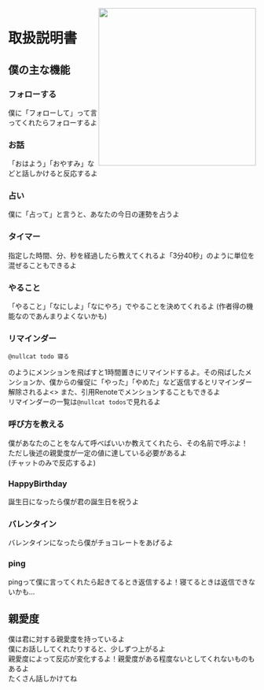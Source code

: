 <img src="https://s3.nca10.net/misskey/ffdfadba-f889-4d33-a9ad-b5d9be7226d7.png" align="right" height="320px"/>

# 取扱説明書 

## 僕の主な機能

### フォローする
僕に「フォローして」って言ってくれたらフォローするよ

### お話
「おはよう」「おやすみ」などと話しかけると反応するよ

### 占い
僕に「占って」と言うと、あなたの今日の運勢を占うよ

### タイマー
指定した時間、分、秒を経過したら教えてくれるよ「3分40秒」のように単位を混ぜることもできるよ

### やること
「やること」「なにしよ」「なにやろ」でやることを決めてくれるよ (作者得の機能なのであんまりよくないかも)

### リマインダー
```
@nullcat todo 寝る
```
のようにメンションを飛ばすと1時間置きにリマインドするよ。その飛ばしたメンションか、僕からの催促に「やった」「やめた」など返信するとリマインダー解除されるよ<>
また、引用Renoteでメンションすることもできるよ<br>
リマインダーの一覧は`@nullcat todos`で見れるよ

### 呼び方を教える
僕があなたのことをなんて呼べばいいか教えてくれたら、その名前で呼ぶよ！<br>
ただし後述の親愛度が一定の値に達している必要があるよ<br>
(チャットのみで反応するよ)

### HappyBirthday
誕生日になったら僕が君の誕生日を祝うよ

### バレンタイン
バレンタインになったら僕がチョコレートをあげるよ

### ping
pingって僕に言ってくれたら起きてるとき返信するよ！寝てるときは返信できないかも...

## 親愛度
僕は君に対する親愛度を持っているよ<br>
僕にお話ししてくれたりすると、少しずつ上がるよ<br>
親愛度によって反応が変化するよ！親愛度がある程度ないとしてくれないものもあるよ<br>
たくさん話しかけてね
